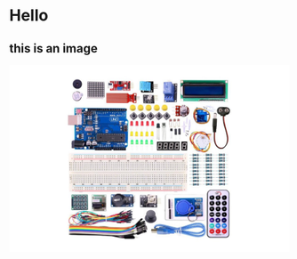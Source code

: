 # Hello
## this is an image
![starter kit](UNO-R3-Starter-Kit-for-Arduino-UNO-R3-Upgraded-Version-Learning-Suite-Kit-With-Retail-Box.jpg)